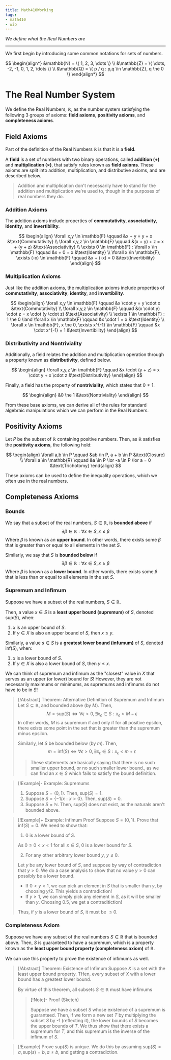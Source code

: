 ```yaml
---
title: Math410Working
tags:
- math410
- wip
---
```


*We define what the Real Numbers are*

---

We first begin by introducing some common notations for sets of numbers.

$$
\begin{align*}
        &\mathbb{N} = \{ 1, 2, 3, \dots \} \\
        &\mathbb{Z} = \{ \dots, -2, -1, 0, 1, 2, \dots \} \\
        &\mathbb{Q} = \{ p / q : p,q \in \mathbb{Z}, q \ne 0 \}
\end{align*}
$$

# The Real Number System
We define the Real Numbers, $\mathbb{R}$, as the number system satisfying the following 3 groups of axioms: **field axioms**, **positivity axioms**, and **completeness axioms**.

## Field Axioms
Part of the definition of the Real Numbers $\mathbb{R}$ is that it is a **field**.

A **field** is a set of numbers with two binary operations, called **addition ($+$)** and **multiplication ($\times$)**, that satisfy rules known as **field axioms**. These axioms are split into addition, multiplication, and distributive axioms, and are described below.
> Addition and multiplication don't necessarily have to stand for the addition and multiplication we're used to, though in the purposes of real numbers they do.

### Addition Axioms
The addition axioms include properties of **commutativity**, **associativity**, **identity**, and **invertibility**.

$$
\begin{align}
        \forall x,y \in \mathbb{F} \qquad &x + y = y + x &\text{Commutativity} \\
        \forall x,y,z \in \mathbb{F} \qquad &(x + y) + z = x + (y + z) &\text{Associativity} \\
        \exists 0 \in \mathbb{F} : \forall x \in \mathbb{F} \qquad &x + 0 = x &\text{Identity} \\
        \forall x \in \mathbb{F}, \exists (-x) \in \mathbb{F} \qquad &x + (-x) = 0 &\text{Invertibility}
\end{align}
$$

### Multiplication Axioms
Just like the addition axioms, the multiplication axioms include properties of **commutativity**, **associativity**, **identity**, and **invertibility**.

$$
\begin{align}
        \forall x,y \in \mathbb{F} \qquad &x \cdot y = y \cdot x &\text{Commutativity} \\
        \forall x,y,z \in \mathbb{F} \qquad &(x \cdot y) \cdot z = x \cdot (y \cdot z) &\text{Associativity} \\
        \exists 1 \in \mathbb{F} : 1 \ne 0 \land \forall x \in \mathbb{F} \qquad &x \cdot 1 = x &\text{Identity} \\
        \forall x \in \mathbb{F}, x \ne 0, \exists x^{-1} \in \mathbb{F} \qquad &x \cdot x^{-1} = 1 &\text{Invertibility}
\end{align}
$$

### Distributivity and Nontriviality
Additionally, a field relates the addition and multiplication operation through a property known as **distributivity**, defined below.

$$
\begin{align}
        \forall x,y,z \in \mathbb{F} \qquad &x \cdot (y + z) = x \cdot y + x \cdot z &\text{Distributivity}
\end{align}
$$

Finally, a field has the property of **nontriviality**, which states that $0 \ne 1$.

$$
\begin{align}
        &0 \ne 1 &\text{Nontriviality}
\end{align}
$$

From these base axioms, we can derive all of the rules for standard algebraic manipulations which we can perform in the Real Numbers.


## Positivity Axioms
Let $P$ be the subset of $\mathbb{R}$ containing positive numbers. Then, as $\mathbb{R}$ satisfies the **positivity axioms**, the following hold:

$$
\begin{align}
        \forall a,b \in P \qquad &ab \in P, a + b \in P &\text{Closure} \\
        \forall a \in \mathbb{R} \qquad &a \in P \lor -a \in P \lor a = 0 &\text{Trichotomy}
\end{align}
$$

These axioms can be used to define the inequality operations, which we often use in the real numbers.


## Completeness Axioms
### Bounds
We say that a subset of the real numbers, $S \in \mathbb{R}$, is **bounded above** if
$$
\exists \beta \in \mathbb{R} : \forall x \in S, x \le \beta
$$
Where $\beta$ is known as an **upper bound**. In other words, there exists some $\beta$ that is greater than or equal to all elements in the set $S$.

Similarly, we say that $S$ is **bounded below** if
$$
\exists \beta \in \mathbb{R} : \forall x \in S, x \ge \beta
$$
Where $\beta$ is known as a **lower bound**. In other words, there exists some $\beta$ that is less than or equal to all elements in the set $S$.

### Supremum and Infimum
Suppose we have a subset of the real numbers, $S \in \mathbb{R}$.

Then, a value $x \in S$ is a **least upper bound (supremum)** of $S$, denoted $\text{sup} (S)$, when:
1. $x$ is an upper bound of $S$.
2. If $y \in X$ is also an upper bound of $S$, then $x \le y$.

Similarly, a value $s \in S$ is a **greatest lower bound (infumum)** of $S$, denoted $\text{inf} (S)$, when:
1. $x$ is a lower bound of $S$.
2. If $y \in X$ is also a lower bound of $S$, then $y \le x$.

We can think of supremum and infimum as the "closest" value in $X$ that serves as an upper (or lower) bound for $S$! However, they are not necessarily maximums or minimums, as supremums and infimums do not have to be in $S$!

> [!Abstract] Theorem: Alternative Definition of Supremum and Infimum
> Let $S \subseteq \mathbb{R}$, and bounded above (by $M$). Then,
> $$
> M = \text{sup}(S) \iff \forall \epsilon > 0, \exists x_\epsilon \in S : x_\epsilon > M - \epsilon
> $$
> In other words, $M$ is a supremum if and only if for all positive epsilon, there exists some point in the set that is greater than the supremum minus epsilon.
>
> Similarly, let $S$ be bounded below (by $m$). Then,
> $$
> m = \text{inf}(S) \iff \forall \epsilon > 0, \exists x_\epsilon \in S : x_\epsilon < m + \epsilon
> $$
>
> > These statements are basically saying that there is no such smaller upper bound, or no such smaller lower bound.\, as we can find an $x \in S$ which fails to satisfy the bound definition.


> [!Example]- Example: Supremums
> 1. Suppose $S = (0,1)$. Then, $\text{sup} (S) = 1$.
> 2. Suppose $S = \{ -1/x : x > 0 \}$. Then, $\text{sup} (S) = 0$.
> 3. Suppose $S = \mathbb{N}$. Then, $\text{sup} (S)$ does not exist, as the naturals aren't bounded above.

> [!Example]+ Example: Infimum Proof
> Suppose $S = (0,1)$. Prove that $\text{inf} (S) = 0$. We need to show that:
> 1. 0 is a lower bound of $S$.
>
> As $0 \le 0 < x < 1$ for all $x \in S$, 0 is a lower bound for $S$.
> 
> 2. For any other arbitrary lower bound $y$, $y \le 0$.
>
> Let $y$ be any lower bound of $S$, and suppose by way of contradiction that $y > 0$. We do a case analysis to show that no value $y > 0$ can possibly be a lower bound.
> - If $0 < y < 1$, we can pick an element in $S$ that is smaller than $y$, by choosing $y / 2$. This yields a contradiction!
> - If $y \ge 1$, we can simply pick any element in $S$, as it will be smaller than $y$. Choosing 0.5, we get a contraditiction!
>
> Thus, if $y$ is a lower bound of $S$, it must be $\le 0$.

### Completeness Axiom
Suppose we have any subset of the real numbers $S \in \mathbb{R}$ that is bounded above. Then, $S$ is guaranteed to have a supremum, which is a property known as the **least upper bound property (completeness axiom)** of $\mathbb{R}$.

We can use this property to prove the existence of infimums as well.

> [!Abstract] Theorem: Existence of Infimum
> Suppose $X$ is a set with the least upper bound property. THen, every subset of $X$ with a lower bound has a greatest lower bound.
>
> By virtue of this theorem, all subsets $S \in \mathbb{R}$ must have infimums
>
> > [!Note]- Proof (Sketch)
> >
> > Suppose we have a subset $S$ whose existence of a supremum is guaranteed. Then, if we form a new set $T$ by multiplying the subset $S$ by -1 (reflecting it), the lower bounds of $S$ becomes the upper bounds of $T$. We thus show that there exists a supremum for $T$, and this supremum is the inverse of the infimum of $S$.


> [!Example]
> Prove $\text{sup}(S)$ is unique. We do this by assuming $\text{sup} (S) = a, \text{sup} (s) = b, a \ne b$, and getting a contradiction.



